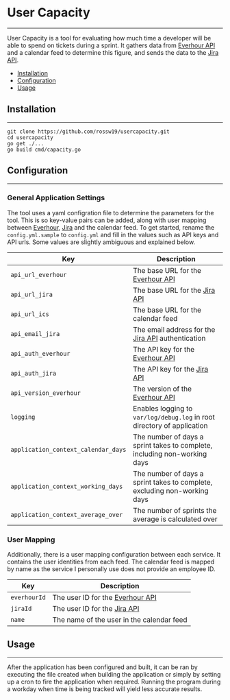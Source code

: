 # User Capacity

---

User Capacity is a tool for evaluating how much time a developer will be able to spend on tickets during a sprint. It
gathers data from [Everhour API](https://everhour.docs.apiary.io/) and a calendar feed to determine this figure, and
sends
the data
to the [Jira API](https://docs.atlassian.com/software/jira/docs/api/REST/1000.824.0/).

* [Installation](#installation)
* [Configuration](#configuration)
* [Usage](#usage)

## Installation

---

```
git clone https://github.com/rossw19/usercapacity.git
cd usercapacity
go get ./...
go build cmd/capacity.go
```

## Configuration

---

### General Application Settings

The tool uses a yaml configration file to determine the parameters for the tool. This is so key-value pairs can be
added, along with user mapping between [Everhour](https://everhour.com/),
[Jira](https://www.atlassian.com/software/jira) and the calendar feed. To get started, rename the `config.yml.sample`
to `config.yml` and fill in the values such as API keys and API urls. Some values are slightly ambiguous and explained
below.

| Key                                 | Description                                                                                                             |
|-------------------------------------|-------------------------------------------------------------------------------------------------------------------------|
| `api_url_everhour`                  | The base URL for the [Everhour API](https://everhour.docs.apiary.io/)                                                   |
| `api_url_jira`                      | The base URL for the [Jira API](https://docs.atlassian.com/software/jira/docs/api/REST/1000.824.0/)                     |
| `api_url_ics`                       | The base URL for the calendar feed                                                                                      |
| `api_email_jira`                    | The email address for the [Jira API](https://docs.atlassian.com/software/jira/docs/api/REST/1000.824.0/) authentication |
| `api_auth_everhour`                 | The API key for the [Everhour API](https://everhour.docs.apiary.io/)                                                    |
| `api_auth_jira`                     | The API key for the [Jira API](https://docs.atlassian.com/software/jira/docs/api/REST/1000.824.0/)                      |
| `api_version_everhour`              | The version of the [Everhour API](https://everhour.docs.apiary.io/)                                                     |
| `logging`                           | Enables logging to `var/log/debug.log` in root directory of application                                                 |
| `application_context_calendar_days` | The number of days a sprint takes to complete, including non-working days                                               |
| `application_context_working_days`  | The number of days a sprint takes to complete, excluding non-working days                                               |
| `application_context_average_over`  | The number of sprints the average is calculated over                                                                    |

### User Mapping

Additionally, there is a user mapping configuration between each service. It contains the user identities
from each feed. The calendar feed is mapped by name as the service I personally use does not provide an employee ID.

| Key          | Description                                                                                                             |
|--------------|-------------------------------------------------------------------------------------------------------------------------|
| `everhourId` | The user ID for the [Everhour API](https://everhour.docs.apiary.io/)                                                     |
| `jiraId`     | The user ID for the [Jira API](https://docs.atlassian.com/software/jira/docs/api/REST/1000.824.0/)                      |
| `name`       | The name of the user in the calendar feed                                                                               |

## Usage

---

After the application has been configured and built, it can be ran by executing the file created when building the
application or simply by setting up a cron to fire the application when required. Running the program during a workday
when time is being tracked will yield less accurate results. 